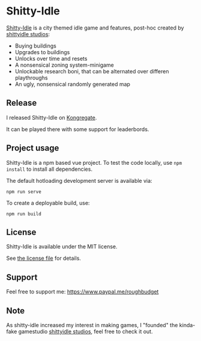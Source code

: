 # Shitty-Idle

[Shitty-Idle](https://www.kongregate.com/games/Ketzu/shitty-idle) is a city themed idle game and features, post-hoc created by [shittyidle studios](http://shittyidle.com):

 * Buying buildings
 * Upgrades to buildings
 * Unlocks over time and resets
 * A nonsensical zoning system-minigame
 * Unlockable research boni, that can be alternated over differen playthroughs 
 * An ugly, nonsensical randomly generated map

## Release

I released Shitty-Idle on [Kongregate](https://www.kongregate.com/games/Ketzu/shitty-idle).

It can be played there with some support for leaderbords.

## Project usage

Shitty-Idle is a npm based vue project. To test the code locally, use  `npm install` to install all dependencies.

The default hotloading development server is available via:

```npm run serve```

To create a deployable build, use:

`npm run build`

## License

Shitty-Idle is available under the MIT license. 

See [the license file](LICENSE) for details.

## Support

Feel free to support me: https://www.paypal.me/roughbudget

## Note

As shitty-idle increased my interest in making games, I "founded" the kinda-fake gamestudio [shittyidle studios](shittyidle.com), feel free to check it out.
